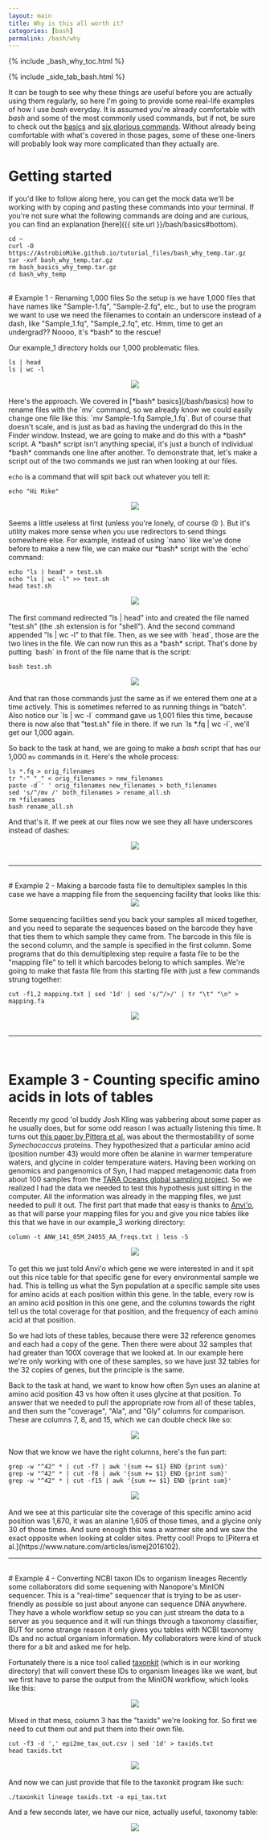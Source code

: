 ```yaml
---
layout: main
title: Why is this all worth it?
categories: [bash]
permalink: /bash/why
---
```


{% include _bash_why_toc.html %}

{% include _side_tab_bash.html %}


It can be tough to see why these things are useful before you are actually using them regularly, so here I'm going to provide some real-life examples of how I use *bash* everyday. It is assumed you're already comfortable with *bash* and some of the most commonly used commands, but if not, be sure to check out the [basics](/bash/basics) and [six glorious commands](/bash/six_commands). Without already being comfortable with what's covered in those pages, some of these one-liners will probably look way more complicated than they actually are.
<br>

# Getting started  
If you'd like to follow along here, you can get the mock data we'll be working with by coping and pasting these commands into your terminal. If you're not sure what the following commands are doing and are curious, you can find an explanation [here]({{ site.url }}/bash/basics#bottom).

```
cd ~
curl -O https://AstrobioMike.github.io/tutorial_files/bash_why_temp.tar.gz
tar -xvf bash_why_temp.tar.gz
rm bash_basics_why_temp.tar.gz
cd bash_why_temp
```

<br>
# Example 1 - Renaming 1,000 files
So the setup is we have 1,000 files that have names like "Sample-1.fq", "Sample-2.fq", etc., but to use the program we want to use we need the filenames to contain an underscore instead of a dash, like "Sample_1.fq", "Sample_2.fq", etc. Hmm, time to get an undergrad?? Noooo, it's *bash* to the rescue!

Our example_1 directory holds our 1,000 problematic files. 

```
ls | head
ls | wc -l
```

<center><img src="{{ site.url }}/images/1000_files_head.png"></center> 

<br>
Here's the approach. We covered in [*bash* basics](/bash/basics) how to rename files with the `mv` command, so we already know we could easily change one file like this: `mv Sample-1.fq Sample_1.fq`. But of course that doesn't scale, and is just as bad as having the undergrad do this in the Finder window. Instead, we are going to make and do this with a *bash* script. A *bash* script isn't anything special, it's just a bunch of individual *bash* commands one line after another. To demonstrate that, let's make a script out of the two commands we just ran when looking at our files.

`echo` is a command that will spit back out whatever you tell it:

```
echo "Hi Mike"
```

<center><img src="{{ site.url }}/images/echo.png"></center> 

<br>
Seems a little useless at first (unless you're lonely, of course 😢 ). But it's utility makes more sense when you use redirectors to send things somewhere else. For example, instead of using `nano` like we've done before to make a new file, we can make our *bash* script with the `echo` command:

```
echo "ls | head" > test.sh
echo "ls | wc -l" >> test.sh
head test.sh
```

<center><img src="{{ site.url }}/images/make_test_sh.png"></center> 

<br>
The first command redirected "ls | head" into and created the file named "test.sh" (the .sh extension is for "shell"). And the second command appended "ls | wc -l" to that file. Then, as we see with `head`, those are the two lines in the file. We can now run this as a *bash* script. That's done by putting `bash` in front of the file name that is the script:

```
bash test.sh
```

<center><img src="{{ site.url }}/images/test_sh.png"></center> 

<br>
And that ran those commands just the same as if we entered them one at a time actively. This is sometimes referred to as running things in "batch". Also notice our `ls | wc -l` command gave us 1,001 files this time, because there is now also that "test.sh" file in there. If we run `ls *.fq | wc -l`, we'll get our 1,000 again. 

So back to the task at hand, we are going to make a *bash* script that has our 1,000 `mv` commands in it. Here's the whole process:

```
ls *.fq > orig_filenames
tr "-" "_" < orig_filenames > new_filenames
paste -d ' ' orig_filenames new_filenames > both_filenames
sed 's/^/mv /' both_filenames > rename_all.sh
rm *filenames
bash rename_all.sh
``` 

And that's it. If we peek at our files now we see they all have underscores instead of dashes:

<center><img src="{{ site.url }}/images/ex1_done.png"></center> 

<br>

---
<br>
# Example 2 - Making a barcode fasta file to demultiplex samples
In this case we have a mapping file from the sequencing facility that looks like this: 

<center><img src="{{ site.url }}/images/mapping_ex.png"></center> 

<br>
Some sequencing facilities send you back your samples all mixed together, and you need to separate the sequences based on the barcode they have that ties them to which sample they came from. The barcode in this file is the second column, and the sample is specified in the first column. Some programs that do this demultiplexing step require a fasta file to be the "mapping file" to tell it which barcodes belong to which samples. We're going to make that fasta file from this starting file with just a few commands strung together:

```
cut -f1,2 mapping.txt | sed '1d' | sed 's/^/>/' | tr "\t" "\n" > mapping.fa
```

<center><img src="{{ site.url }}/images/making_mapping_fasta.png"></center> 

<br>

---
<br>

# Example 3 - Counting specific amino acids in lots of tables
Recently my good 'ol buddy Josh Kling was yabbering about some paper as he usually does, but for some odd reason I was actually listening this time. It turns out [this paper by Pittera et al.](https://www.nature.com/articles/ismej2016102) was about the thermostability of some *Synechococcus* proteins. They hypothesized that a particular amino acid (position number 43) would more often be alanine in warmer temperature waters, and glycine in colder temperature waters. Having been working on genomics and pangenomics of Syn, I had mapped metagenomic data from about 100 samples from the [TARA Oceans global sampling project](https://www.embl.de/tara-oceans/start/). So we realized I had the data we needed to test this hypothesis just sitting in the computer. All the information was already in the mapping files, we just needed to pull it out. The first part that made that easy is thanks to [Anvi'o](http://merenlab.org/software/anvio/), as that will parse your mapping files for you and give you nice tables like this that we have in our example_3 working directory:

```
column -t ANW_141_05M_24055_AA_freqs.txt | less -S
```

<center><img src="{{ site.url }}/images/aa_counts_ex.png"></center> 

<br>
To get this we just told Anvi'o which gene we were interested in and it spit out this nice table for that specific gene for every environmental sample we had. This is telling us what the Syn population at a specific sample site uses for amino acids at each position within this gene. In the table, every row is an amino acid position in this one gene, and the columns towards the right tell us the total coverage for that position, and the frequency of each amino acid at that position. 

So we had lots of these tables, because there were 32 reference genomes and each had a copy of the gene. Then there were about 32 samples that had greater than 100X coverage that we looked at. In our example here we're only working with one of these samples, so we have just 32 tables for the 32 copies of genes, but the principle is the same.

Back to the task at hand, we want to know how often Syn uses an alanine at amino acid position 43 vs how often it uses glycine at that position. To answer that we needed to pull the appropriate row from all of these tables, and then sum the "coverage", "Ala", and "Gly" columns for comparison. These are columns 7, 8, and 15, which we can double check like so: 

<center><img src="{{ site.url }}/images/aa_counts_2.png"></center> 

<br>
Now that we know we have the right columns, here's the fun part:

```
grep -w "^42" * | cut -f7 | awk '{sum += $1} END {print sum}'
grep -w "^42" * | cut -f8 | awk '{sum += $1} END {print sum}'
grep -w "^42" * | cut -f15 | awk '{sum += $1} END {print sum}'
```

<center><img src="{{ site.url }}/images/aa_counts_results.png"></center> 

<br>
And we see at this particular site the coverage of this specific amino acid position was 1,670, it was an alanine 1,605 of those times, and a glycine only 30 of those times. And sure enough this was a warmer site and we saw the exact opposite when looking at colder sites. Pretty cool! Props to [Piterra et al.](https://www.nature.com/articles/ismej2016102).
<br>

---
<br>
# Example 4 - Converting NCBI taxon IDs to organism lineages  
Recently some collaborators did some sequening with Nanopore's MinION sequencer. This is a "real-time" sequencer that is trying to be as user-friendly as possible so just about anyone can sequence DNA anywhere. They have a whole workflow setup so you can just stream the data to a server as you sequence and it will run things through a taxonomy classifier, BUT for some strange reason it only gives you tables with NCBI taxonomy IDs and no actual organism information. My collaborators were kind of stuck there for a bit and asked me for help.

Fortunately there is a nice tool called [taxonkit](https://github.com/shenwei356/taxonkit) (which is in our working directory) that will convert these IDs to organism lineages like we want, but we first have to parse the output from the MinION workflow, which looks like this:

<center><img src="{{ site.url }}/images/epi2me_start.png"></center> 

<br>
Mixed in that mess, column 3 has the "taxids" we're looking for. So first we need to cut them out and put them into their own file. 

```
cut -f3 -d ',' epi2me_tax_out.csv | sed '1d' > taxids.txt
head taxids.txt
```

<center><img src="{{ site.url }}/images/epi2me_taxids.png"></center> 

<br>
And now we can just provide that file to the taxonkit program like such:

```
./taxonkit lineage taxids.txt -o epi_tax.txt
```

And a few seconds later, we have our nice, actually useful, taxonomy table:

<center><img src="{{ site.url }}/images/epi2me_tax_tab.png"></center> 

<br>
